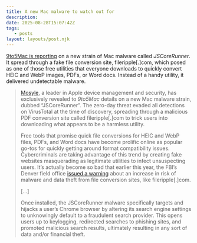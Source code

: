 ```yaml
---
title: A new Mac malware to watch out for
description:
date: 2025-08-28T15:07:42Z
tags:
   - posts
layout: layouts/post.njk
---  
```


[9to5Mac is reporting](https://9to5mac.com/2025/08/27/mosyle-identifies-new-mac-malware-that-evades-detection-through-fake-pdf-conversion-tool/) on a new strain of Mac malware called *JSCoreRunner*. It spread through a fake file conversion site, fileripple[.]com, which posed as one of those free utilities that everyone downloads to quickly convert HEIC and WebP images, PDFs, or Word docs. Instead of a handy utility, it delivered undetectable malware.  

> [Mosyle](https://business.mosyle.com/?utm_campaign=9to5Mac+Security+2024&utm_medium=sponsorship+&utm_source=9to5Mac), a leader in Apple device management and security, has exclusively revealed to _9to5Mac_ details on a new Mac malware strain, dubbed “JSCoreRunner”. The zero-day threat evaded all detections on VirusTotal at the time of discovery, spreading through a malicious PDF conversion site called fileripple[.]com to trick users into downloading what appears to be a harmless utility.
>  
> Free tools that promise quick file conversions for HEIC and WebP files, PDFs, and Word docs have become prolific online as popular go-tos for quickly getting around format compatibility issues. Cybercriminals are taking advantage of this trend by creating fake websites masquerading as legitimate utilities to infect unsuspecting users. It’s actually become so bad that earlier this year, the FBI’s Denver field office [issued a warning](https://www.fbi.gov/contact-us/field-offices/denver/news/fbi-denver-warns-of-online-file-converter-scam) about an increase in risk of malware and data theft from file conversion sites, like fileripple[.]com.
> 
> […] 
> 
> Once installed, the JSCoreRunner malware specifically targets and hijacks a user’s Chrome browser by altering its search engine settings to unknowingly default to a fraudulent search provider. This opens users up to keylogging, redirected searches to phishing sites, and promoted malicious search results, ultimately resulting in any sort of data and/or financial theft.